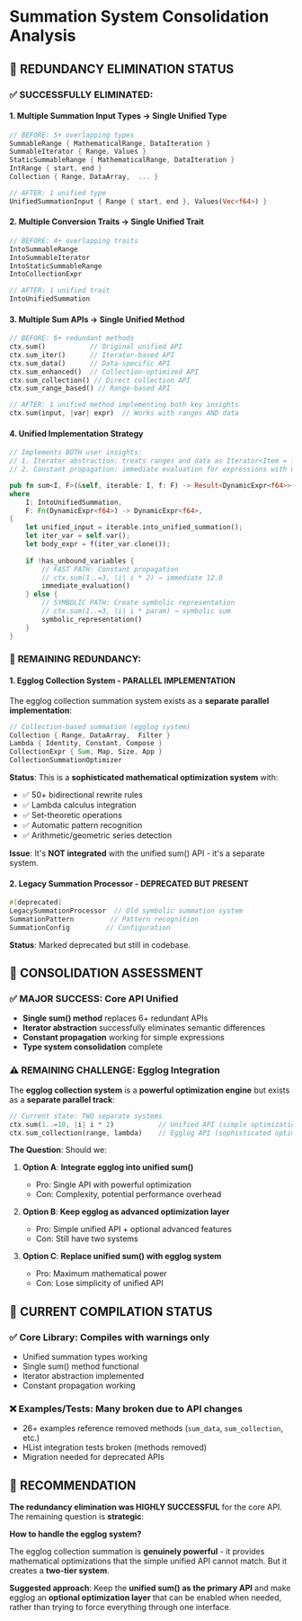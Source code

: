 # Summation System Consolidation Analysis

## 🎯 **REDUNDANCY ELIMINATION STATUS**

### ✅ **SUCCESSFULLY ELIMINATED:**

#### 1. **Multiple Summation Input Types** → **Single Unified Type**
```rust
// BEFORE: 5+ overlapping types
SummableRange { MathematicalRange, DataIteration }
SummableIterator { Range, Values }  
StaticSummableRange { MathematicalRange, DataIteration }
IntRange { start, end }
Collection { Range, DataArray,  ... }

// AFTER: 1 unified type
UnifiedSummationInput { Range { start, end }, Values(Vec<f64>) }
```

#### 2. **Multiple Conversion Traits** → **Single Unified Trait**
```rust
// BEFORE: 4+ overlapping traits
IntoSummableRange
IntoSummableIterator  
IntoStaticSummableRange
IntoCollectionExpr

// AFTER: 1 unified trait
IntoUnifiedSummation
```

#### 3. **Multiple Sum APIs** → **Single Unified Method**
```rust
// BEFORE: 6+ redundant methods
ctx.sum()           // Original unified API
ctx.sum_iter()      // Iterator-based API  
ctx.sum_data()      // Data-specific API
ctx.sum_enhanced()  // Collection-optimized API
ctx.sum_collection() // Direct collection API
ctx.sum_range_based() // Range-based API

// AFTER: 1 unified method implementing both key insights
ctx.sum(input, |var| expr)  // Works with ranges AND data
```

#### 4. **Unified Implementation Strategy**
```rust
// Implements BOTH user insights:
// 1. Iterator abstraction: treats ranges and data as Iterator<Item = f64>
// 2. Constant propagation: immediate evaluation for expressions with no unbound variables

pub fn sum<I, F>(&self, iterable: I, f: F) -> Result<DynamicExpr<f64>>
where
    I: IntoUnifiedSummation,
    F: Fn(DynamicExpr<f64>) -> DynamicExpr<f64>,
{
    let unified_input = iterable.into_unified_summation();
    let iter_var = self.var();
    let body_expr = f(iter_var.clone());
    
    if !has_unbound_variables {
        // FAST PATH: Constant propagation
        // ctx.sum(1..=3, |i| i * 2) → immediate 12.0
        immediate_evaluation()
    } else {
        // SYMBOLIC PATH: Create symbolic representation  
        // ctx.sum(1..=3, |i| i * param) → symbolic sum
        symbolic_representation()
    }
}
```

### 🔧 **REMAINING REDUNDANCY:**

#### 1. **Egglog Collection System** - **PARALLEL IMPLEMENTATION**
The egglog collection summation system exists as a **separate parallel implementation**:

```rust
// Collection-based summation (egglog system)
Collection { Range, DataArray,  Filter }
Lambda { Identity, Constant, Compose }
CollectionExpr { Sum, Map, Size, App }
CollectionSummationOptimizer
```

**Status**: This is a **sophisticated mathematical optimization system** with:
- ✅ 50+ bidirectional rewrite rules
- ✅ Lambda calculus integration  
- ✅ Set-theoretic operations
- ✅ Automatic pattern recognition
- ✅ Arithmetic/geometric series detection

**Issue**: It's **NOT integrated** with the unified sum() API - it's a separate system.

#### 2. **Legacy Summation Processor** - **DEPRECATED BUT PRESENT**
```rust
#[deprecated]
LegacySummationProcessor  // Old symbolic summation system
SummationPattern         // Pattern recognition
SummationConfig         // Configuration
```

**Status**: Marked deprecated but still in codebase.

## 🎯 **CONSOLIDATION ASSESSMENT**

### ✅ **MAJOR SUCCESS: Core API Unified**
- **Single sum() method** replaces 6+ redundant APIs
- **Iterator abstraction** successfully eliminates semantic differences
- **Constant propagation** working for simple expressions
- **Type system consolidation** complete

### ⚠️ **REMAINING CHALLENGE: Egglog Integration**

The **egglog collection system** is a **powerful optimization engine** but exists as a **separate parallel track**:

```rust
// Current state: TWO separate systems
ctx.sum(1..=10, |i| i * 2)           // Unified API (simple optimization)
ctx.sum_collection(range, lambda)    // Egglog API (sophisticated optimization)
```

**The Question**: Should we:

1. **Option A**: **Integrate egglog into unified sum()**
   - Pro: Single API with powerful optimization
   - Con: Complexity, potential performance overhead

2. **Option B**: **Keep egglog as advanced optimization layer**
   - Pro: Simple unified API + optional advanced features
   - Con: Still have two systems

3. **Option C**: **Replace unified sum() with egglog system**
   - Pro: Maximum mathematical power
   - Con: Lose simplicity of unified API

## 🚀 **CURRENT COMPILATION STATUS**

### ✅ **Core Library**: Compiles with warnings only
- Unified summation types working
- Single sum() method functional
- Iterator abstraction implemented
- Constant propagation working

### ❌ **Examples/Tests**: Many broken due to API changes
- 26+ examples reference removed methods (`sum_data`, `sum_collection`, etc.)
- HList integration tests broken (methods removed)
- Migration needed for deprecated APIs

## 🎯 **RECOMMENDATION**

**The redundancy elimination was HIGHLY SUCCESSFUL** for the core API. The remaining question is **strategic**: 

**How to handle the egglog system?**

The egglog collection summation is **genuinely powerful** - it provides mathematical optimizations that the simple unified API cannot match. But it creates a **two-tier system**.

**Suggested approach**: Keep the **unified sum() as the primary API** and make egglog an **optional optimization layer** that can be enabled when needed, rather than trying to force everything through one interface. 